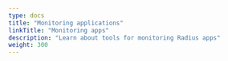 ```yaml
---
type: docs
title: "Monitoring applications"
linkTitle: "Monitoring apps"
description: "Learn about tools for monitoring Radius apps"
weight: 300
---
```


<!-- tabs for each way to monitor the app: 
- Portal
- VSCode
- dashboard (coming later) -->
